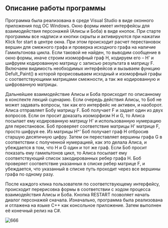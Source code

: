 ## Описание работы программы

Программа была реализована в среде Visual Studio в виде оконного приложения под ОС Windows. Окно формы имеет интерфейсы для взаимодействия персонажей (Алисы и Боба) в виде кнопок. При старте программы все надписи и кнопки скрыты и активируются при нажатии Klick for start в центре окна. При этом происходит расчет перестановок вершин для смежного графа и проверка исходного графа на наличие Гамильтонова цикла. Если таковой не найден, то выводим сообщение в окно формы, иначе строим изоморфный граф H, кодируем его – H' и шифруем кодированную матрицу с записью результата в матрицу F. Включаем видимость необходимых интерфейсов и вызываем функцию Defult_Paint() в которой прорисовываем исходный и изоморфный графы с соответствующими матрицами смежности, а так же кодированную и шифрованную матрицы. 

Дальнейшее взаимодействие Алисы и Боба происходит по описанному в конспекте лекций сценарию. Если очередь действия Алисы, то Боб не может задавать вопросы, так как его интерфейс не активен, и наоборот. Алиса отправляет Бобу матрицу F. Боб получает F и задает один из двух вопросов. Если он просит доказать изоморфизм H и G, то Алиса посылает ему кодированную матрицу H' и использованную нумерацию для перестановок. Боб проверяет соответствие матрицы H' матрице F, просто шифруя ее. Из матрицы H^' Боб получает граф H отбросив старшую десятичную цифру. Затем он переставляет вершины графа G в соответствии с полученной нумерацией, как это делала Алиса, и убеждается в том, что H и G один и тот же граф.
Если Боб просит показать ему гамильтонов цикл, то Алиса посылает ему соответствующий список закодированных ребер графа H. Боб проверяет соответствие указанных в списке ребер матрице F, и убеждается, что указанный в списке путь проходит через все вершины графа по одному разу.

После каждого клика пользователя по соответствующему интерфейсу, происходит перерисовка формы в соответствии с ходом процесса взаимодействия Алисы и Боба. Кнопка RESTART позволяет начать диалог персонажей сначала.
Изначально, программа была реализована и отлажена на языке C++ как консольное приложение. Затем выполнен её конечный релиз на C#.

![666](https://user-images.githubusercontent.com/97364957/184544755-002e6f89-1b8d-41f9-9fa6-83faab53eeb8.png)
